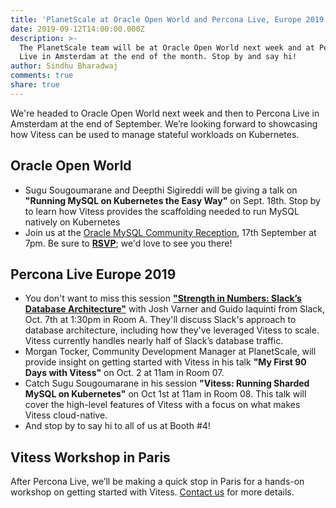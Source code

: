 ```yaml
---
title: 'PlanetScale at Oracle Open World and Percona Live, Europe 2019'
date: 2019-09-12T14:00:00.000Z
description: >-
  The PlanetScale team will be at Oracle Open World next week and at Percona
  Live in Amsterdam at the end of the month. Stop by and say hi!
author: Sindhu Bharadwaj
comments: true
share: true
---
```

We're headed to Oracle Open World next week and then to Percona Live in Amsterdam at the end of September. We’re looking forward to showcasing how Vitess can be used to manage stateful workloads on Kubernetes.

## Oracle Open World

* Sugu Sougoumarane and Deepthi Sigireddi will be giving a talk on **"Running MySQL on Kubernetes the Easy Way"** on Sept. 18th. Stop by to learn how Vitess provides the scaffolding needed to run MySQL natively on Kubernetes
* Join us at the [Oracle MySQL Community Reception](https://eventreg.oracle.com/profile/web/index.cfm?PKwebID=0x670131abcd), 17th September at 7pm. Be sure to [**RSVP**](https://eventreg.oracle.com/profile/web/index.cfm?PKwebID=0x670131abcd); we'd love to see you there!

## Percona Live Europe 2019

* You don't want to miss this session [**"Strength in Numbers: Slack’s Database Architecture"**](https://www.percona.com/blog/2019/08/07/percona-live-europe-2019-sneak-peek/) with Josh Varner and Guido Iaquinti from Slack, Oct. 7th at 1:30pm in Room A. They'll discuss Slack's approach to database architecture, including how they've leveraged Vitess to scale. Vitess currently handles nearly half of Slack’s database traffic.
* Morgan Tocker, Community Development Manager at PlanetScale, will provide insight on getting started with Vitess in his talk **"My First 90 Days with Vitess"** on Oct. 2 at 11am in Room 07.
* Catch Sugu Sougoumarane in his session **"Vitess: Running Sharded MySQL on Kubernetes"** on Oct 1st at 11am in Room 08. This talk will cover the high-level features of Vitess with a focus on what makes Vitess cloud-native.
* And stop by to say hi to all of us at Booth #4!

## Vitess Workshop in Paris

After Percona Live, we’ll be making a quick stop in Paris for a hands-on workshop on getting started with Vitess. [Contact us](/contact) for more details.
